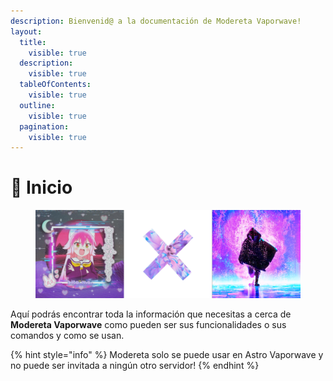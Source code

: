 ```yaml
---
description: Bienvenid@ a la documentación de Modereta Vaporwave!
layout:
  title:
    visible: true
  description:
    visible: true
  tableOfContents:
    visible: true
  outline:
    visible: true
  pagination:
    visible: true
---
```


# 👋 Inicio

<figure><img src=".gitbook/assets/banner_github.png" alt=""><figcaption></figcaption></figure>

Aquí podrás encontrar toda la información que necesitas a cerca de **Modereta Vaporwave** como pueden ser sus funcionalidades o sus comandos y como se usan.

{% hint style="info" %}
Modereta solo se puede usar en Astro Vaporwave y no puede ser invitada a ningún otro servidor!
{% endhint %}
